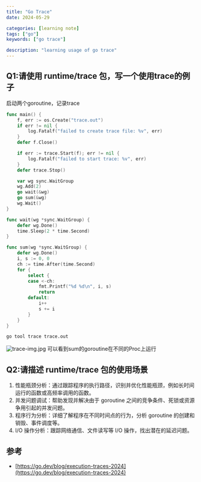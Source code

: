 ```yaml
---
title: "Go Trace"
date: 2024-05-29

categories: [learning note]
tags: ["go"]
keywords: ["go trace"]

description: "learning usage of go trace"
---
```


## Q1:请使用 runtime/trace 包，写一个使用trace的例子
启动两个goroutine，记录trace
```go
func main() {
	f, err := os.Create("trace.out")
	if err != nil {
		log.Fatalf("failed to create trace file: %v", err)
	}
	defer f.Close()

	if err := trace.Start(f); err != nil {
		log.Fatalf("failed to start trace: %v", err)
	}
	defer trace.Stop()

	var wg sync.WaitGroup
	wg.Add(2)
	go wait(&wg)
	go sum(&wg)
	wg.Wait()
}

func wait(wg *sync.WaitGroup) {
	defer wg.Done()
	time.Sleep(2 * time.Second)
}

func sum(wg *sync.WaitGroup) {
	defer wg.Done()
	i, s := 0, 0
	ch := time.After(time.Second)
	for {
		select {
		case <-ch:
			fmt.Printf("%d %d\n", i, s)
			return
		default:
			i++
			s += i
		}
	}
}
```
```sh
go tool trace trace.out
```
![trace-img.jpg](https://github.com/BugsGuru/BugsGuru.github.io/blob/blog/content/posts/MonthlyLearning/img/trace-img.jpg)
可以看到sum的goroutine在不同的Proc上运行

## Q2:请描述 runtime/trace 包的使用场景
1. 性能瓶颈分析：通过跟踪程序的执行路径，识别并优化性能瓶颈，例如长时间运行的函数或高频率调用的函数。
2. 并发问题调试：帮助发现并解决由于 goroutine 之间的竞争条件、死锁或资源争用引起的并发问题。
3. 程序行为分析：详细了解程序在不同时间点的行为，分析 goroutine 的创建和销毁、事件调度等。
4. I/O 操作分析：跟踪网络通信、文件读写等 I/O 操作，找出潜在的延迟问题。

## 参考
- [https://go.dev/blog/execution-traces-2024](https://go.dev/blog/execution-traces-2024)
